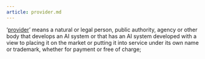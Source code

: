 ```yaml
---
article: provider.md
---
```


‘[provider](provider.html)’ means a natural or legal person, public authority, agency or other body that develops an AI system or that has an AI system developed with a view to placing it on the market or putting it into service under its own name or trademark, whether for payment or free of charge;